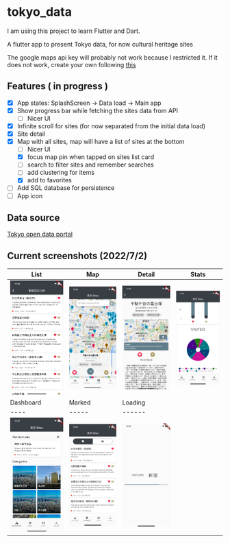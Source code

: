 # tokyo_data

I am using this project to learn Flutter and Dart.

A flutter app to present Tokyo data, for now cultural heritage sites

The google maps api key will probably not work because I restricted it. If it does not work, create your own following [this](https://pub.dev/packages/google_maps_flutter)

## Features ( in progress )
- [x] App states: SplashScreen -> Data load -> Main app  
- [x] Show progress bar while fetching the sites data from API  
    - [ ] Nicer UI  
- [x] Infinite scroll for sites (for now separated from the initial data load)  
- [x] Site detail  
- [x] Map with all sites, map will have a list of sites at the bottom  
    - [ ] Nicer UI  
    - [x] focus map pin when tapped on sites list card  
    - [ ] search to filter sites and remember searches  
    - [ ] add clustering for items  
    - [x] add to favorites  
- [ ] Add SQL database for persistence  
- [ ] App icon  

## Data source
[Tokyo open data portal](https://portal.data.metro.tokyo.lg.jp/opendata-api/)

## Current screenshots (2022/7/2)
|List  |Map  |Detail  |  Stats  |
|----|-----|------|------|
|<img src="/screenshots/list.png" width="200">|<img src="/screenshots/map.png" width="200">|<img src="/screenshots/detail.png" width="200">|<img src="/screenshots/stats.png" width="200">|  
|Dashboard  |Marked  |Loading | 
|----|-----|------|
|<img src="/screenshots/dashboard.png" width="200">|<img src="/screenshots/marked.png" width="200">|<img src="/screenshots/loading.png" width="200">|